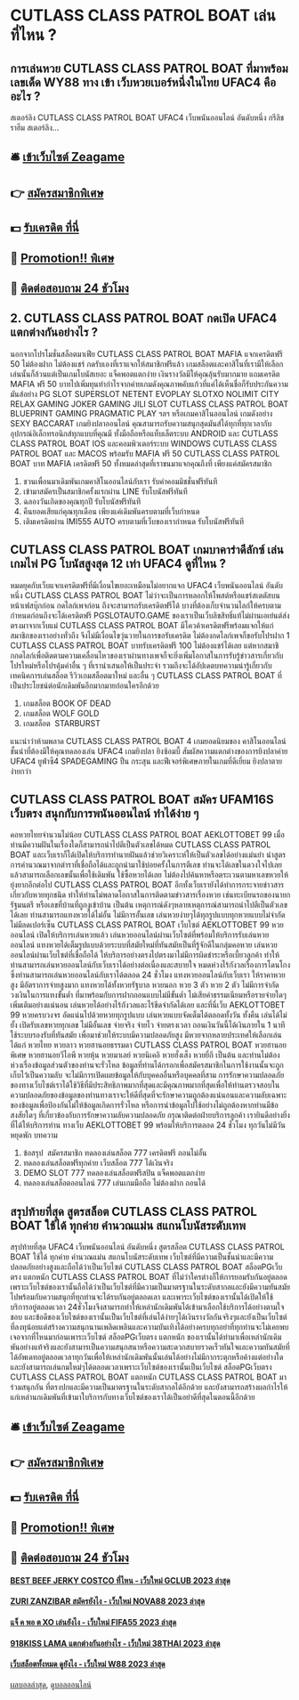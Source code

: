 # CUTLASS CLASS PATROL BOAT เล่นที่ไหน ?
## การเล่นหวย CUTLASS CLASS PATROL BOAT ที่มาพร้อมเลขเด็ด WY88 ทาง เข้า เว็บหวยเบอร์หนึ่งในไทย UFAC4 คืออะไร ?
สเตอร์ลิง CUTLASS CLASS PATROL BOAT UFAC4 เว็บพนันออนไลน์ อันดับหนึ่ง กรีลิช ราฮีม สเตอร์ลิง…

## 🛎 [เข้าเว็บไซต์ Zeagame](https://bit.ly/3SdLNi2)
## 👉 [สมัครสมาชิกพิเศษ](https://bit.ly/3SdLNi2)
## 💵 [รับเครดิต ที่นี่](https://bit.ly/3dyRKHj)
## 👑 [Promotion!! พิเศษ](https://bit.ly/3dyRKHj)
## 📱 [ติดต่อสอบถาม 24 ชัวโมง](https://bit.ly/3dyRKHj)

## 2. CUTLASS CLASS PATROL BOAT กดเปิด UFAC4 แตกต่างกันอย่างไร ?
นอกจากโปรโมชั่นสล็อตมาเฟีย CUTLASS CLASS PATROL BOAT MAFIA แจกเครดิตฟรี 50 ไม่ต้องฝาก ไม่ต้องแชร์ กดรับเองที่เราแจกให้สมาชิกฟรีแล้ว เกมสล็อตและคาสิโนที่เรามีให้เลือกเล่นนั้นก็ล้วนแต่เป็นเกมโบนัสเยอะ แจ็คพอตแตกง่าย เงินรางวัลมีให้คุณลุ้นรับมากมาย แถมเครดิต MAFIA ฟรี 50 บาทไปเพิ่มทุนทำกำไรจากค่ายเกมดังคุณภาพคับแก้วที่แค่ได้เห็นชื่อก็รับประกันความมันส์อย่าง PG SLOT SUPERSLOT NETENT EVOPLAY SLOTXO NOLIMIT CITY RELAX GAMING JOKER GAMING JILI SLOT CUTLASS CLASS PATROL BOAT BLUEPRINT GAMING PRAGMATIC PLAY ฯลฯ หรือเกมคาสิโนออนไลน์ เกมดังอย่าง SEXY BACCARAT เกมยิงปลาออนไลน์
คุณสามารถรับความสนุกสุดมันส์ได้ทุกที่ทุกเวลากับอุปกรณ์อิเล็กทรอนิกส์ทุกแบบที่คุณมี ทั้งมือถือหรือแท็บเล็ตระบบ ANDROID และ CUTLASS CLASS PATROL BOAT IOS และคอมพิวเตอร์ระบบ WINDOWS CUTLASS CLASS PATROL BOAT และ MACOS พร้อมรับ MAFIA ฟรี 50 CUTLASS CLASS PATROL BOAT บาท MAFIA เครดิตฟรี 50 ทั้งหมดล่าสุดที่เราขนมาแจกคุณถึงที่ เพียงแค่สมัครสมาชิก
1. ชวนเพื่อนมาเดิมพันเกมคาสิโนออนไลน์กับเรา รับค่าคอมมิชชั่นฟรีทันที
2. เข้ามาสมัครเป็นสมาชิกครั้งแรกผ่าน LINE รับโบนัสฟรีทันที
3. ฉลองวันเกิดของคุณทุกปี รับโบนัสฟรีทันที
4. คืนยอดเสียแก่คุณทุกเดือน เพียงแค่เดิมพันครบตามที่เว็บกำหนด
5. เติมเครดิตผ่าน IMI555 AUTO ครบตามที่เว็บของเรากำหนด รับโบนัสฟรีทันที

## CUTLASS CLASS PATROL BOAT เกมบาคาร่าดีลักซ์ เล่นเกมไพ่ PG โบนัสสูงสุด 12 เท่า UFAC4 ดูที่ไหน ?
หมดยุคกับเว็บแจกเครดิตฟรีที่มีเงื่อนไขเยอะเหมือนไม่อยากแจก UFAC4 เว็บพนันออนไลน์ อันดับหนึ่ง CUTLASS CLASS PATROL BOAT ไม่ว่าจะเป็นการหลอกให้โพสต์หรือแชร์สเตตัสบนหน้าเฟสบุ๊กก่อน กดไลก์เพจก่อน ถึงจะสามารถรับเครดิตฟรีได้ บางที่ต้องเก็บจำนวนไลก์ให้ครบตามกำหนดก่อนถึงจะได้เครดิตฟรี PGSLOTAUTO.GAME ของเราเป็นเว็บลิขสิทธิ์แท้ไม่ผ่านเอเย่นต์ส่งตรงมาจากเว็บแม่ CUTLASS CLASS PATROL BOAT มีโควค้าเครดิตฟรีพร้อมแจกให้แก่สมาชิกของเราอย่างทั่วถึง จึงไม่มีเงื่อนไขวุ่นวายในการขอรับเครดิต ไม่ต้องกดไลก์เพจก็ขอรับโปรฝาก 1 CUTLASS CLASS PATROL BOAT บาทรับเครดิตฟรี 100 ไม่ต้องแชร์ได้เลย
แต่หากสมาชิกกดไลก์เพื่อติดตามความเคลื่อนไหวของเราผ่านทางเพจก็จะยิ่งเพิ่มโอกาสในการรับรู้ข่าวสารเกี่ยวกับโปรใหม่หรือโปรคุ้มค่าอื่น ๆ ที่เรานำเสนอให้เป็นประจำ รวมถึงจะได้อัปเดตบทความน่ารู้เกี่ยวกับเทคนิคการเล่นสล็อต รีวิวเกมสล็อตมาใหม่ และอื่น ๆ CUTLASS CLASS PATROL BOAT ที่เป็นประโยชน์ต่อนักเดิมพันอีกมากมายก่อนใครอีกด้วย
1. เกมสล็อต BOOK OF DEAD
2. เกมสล็อต WOLF GOLD
3. เกมสล็อต  STARBURST

แนะนำว่าห้ามพลาด CUTLASS CLASS PATROL BOAT 4 เกมยอดนิยมของ คาสิโนออนไลน์ ชั้นนำที่ต้องมีให้คุณทดลองเล่น UFAC4 เกมยิงปลา ยิงซ้อมบี้ สัมผัสความแตกต่างของการยิงปลาค่าย UFAC4 ยูฟ่าซี4 SPADEGAMING ปืน กระสุน และฟีเจอร์พิเศษภายในเกมที่ดีเยี่ยม ยิงปลาตายง่ายกว่า

## CUTLASS CLASS PATROL BOAT สมัคร UFAM16S เว็บตรง สนุกกับการพนันออนไลน์ ทำได้ง่าย ๆ
คอหวยไทยจำนวนไม่น้อย CUTLASS CLASS PATROL BOAT AEKLOTTOBET 99 เมื่อท่านมีความฝันในเรื่องใดก็สามารถนำไปตีเป็นตัวเลขได้หมด CUTLASS CLASS PATROL BOAT และเว็บเราก็ได้เปิดให้บริการทำนายฝันแล้วช่วยวิเคราะห์ให้เป็นตัวเลขได้อย่างแม่นยำ นำสูตรการคำนวณมาจากตำราที่เชื่อถือได้และถูกนำมาใช้บ่อยครั้งในการตีเลข ท่านจะได้เลขในดวงใจไปเลยแล้วสามารถเลือกเลขนั้นเพื่อใช้เดิมพัน ใช้ซื้อหวยได้เลย ไม่ต้องไปค้นหาหรือตระเวนตามหาเลขหวยให้ยุ่งยากอีกต่อไป CUTLASS CLASS PATROL BOAT อีกทั้งเว็บเรายังได้ทำการกระจายข่าวสารเกี่ยวกับหวยทุกชนิด ทำให้ท่านไม่พลาดโอกาสในการติดตามข่าวสารเรื่องหวย เช่นทะเบียนรถของนายกรัฐมนตรี หรือเลขที่บ้านที่ถูกงูเข้าบ้าน เป็นต้น เหตุการณ์ดังๆหลายเหตุการณ์สามารถนำไปตีเป็นตัวเลขได้เลย ท่านสามารถแทงหวยได้ไม่อั้น ไม่มีการอั้นเลข เล่นหวยง่ายๆได้ทุกรูปแบบทุกหวยแบบไม่จำกัด ไม่มีลดเปอร์เซ็น CUTLASS CLASS PATROL BOAT เว็บไซต์ AEKLOTTOBET 99 หวยออนไลน์ เปิดให้บริการเล่นหวยแล้ว เล่นหวยออนไลน์ผ่านเว็บไซต์ที่พร้อมให้บริการรับเล่นหวยออนไลน์ แทงหวยได้เต็มรูปแบบด้วยระบบที่สมัยใหม่ที่ทันสมัยเป็นที่รู้จักดีในกลุ่มคอหวย เล่นหวยออนไลน์ผ่านเว็บไซต์ที่เชื่อถือได้ ให้บริการอย่างตรงไปตรงมาไม่มีการผิดชำระหรือเบี้ยวลูกค้า ทำให้ท่านสามารถเล่นหวยออนไลน์กับเว็บเราได้อย่างต่อเนื่องและสบายใจ หมดห่วงไร้กังวลเรื่องการโดนโกง ซึ่งท่านสามารถเล่นหวยออนไลน์กับเราได้ตลอด 24 ชั่วโมง แทงหวยออนไลน์กับเว็บเรา ให้ราคาหวยสูง มีอัตราการจ่ายสูงมาก แทงหวยได้ทั้งหวยรัฐบาล หวยนอก หวย 3 ตัว หวย 2 ตัว ไม่มีการจำกัดวงเงินในการแทงขั้นต่ำ ที่มาพร้อมกับการฝากถอนแบบไม่มีขั้นต่ำ ไม่เสียค่าธรรมเนียมหรือรายจ่ายใดๆเพิ่มเติมอย่างแน่นอน เล่นหวยได้อย่างไร้กังวลและไร้ขีดจำกัดได้เลย และที่นี่เว็บ AEKLOTTOBET 99 หวยครบวงจร อัดแน่นไปด้วยหวยทุกรูปแบบ เล่นหวยแบบจัดเต็มได้ตลอดทั้งวัน ทั้งคืน เล่นได้ไม่ยั้ง เปิดรับเลขหวยทุกเลข ไม่มีอั้นเลข จ่ายจริง จ่ายไว จ่ายตรงเวลา ถอนเงินวันนี้ได้เงินภายใน 1 นาที ใช้ระบบรองรับที่ทันสมัย เพื่อมาช่วยให้ระบบมีความปลอดภัยสูง มีหวยจากหลายประเทศให้เลือกเล่นได้แก่ หวยไทย หวยลาว หวยฮานอยธรรมดา CUTLASS CLASS PATROL BOAT หวยฮานอยพิเศษ หวยฮานอยวีไอพี หวยหุ้น หวยมาเลย์ หวยนิเคอิ หวยฮั่งเส็ง หวยยี่กี เป็นต้น และท่านไม่ต้องห่วงเรื่องข้อมูลส่วนตัวของท่านจะรั่วไหล ข้อมูลที่ท่านได้กรอกเพื่อสมัครสมาชิกในการใช้งานนั้นจะถูกเก็บไว้เป็นความลับ จะไม่มีการเปิดเผยข้อมูลให้กับบุคคลอื่นหรือบุคคลที่สาม การรักษาความปลอดภัยของทางเว็บไซต์เราได้ใช้วิธีที่มีประสิทธิภาพมากที่สุดและมีคุณภาพมากที่สุดเพื่อให้ท่านตรวจสอบในความปลอดภัยของข้อมูลของท่านทางเราจะให้ดีที่สุดที่จะรักษาความถูกต้องแน่นอนและความลับเฉพาะของข้อมูลเพื่อป้องกันไม่ให้ข้อมูลเกิดการรั่วไหล หรือการนำข้อมูลไปใช้อย่างไม่ถูกต้องหากท่านมีข้อสงสัยใดๆ ที่เกี่ยวข้องกับการรักษาความลับความปลอดภัย กรุณาติดต่อฝ่ายบริการลูกค้า เรายินดีอย่างยิ่งที่ได้ให้บริการท่าน ทางเว็บ AEKLOTTOBET 99 พร้อมให้บริการตลอด 24 ชั่วโมง ทุกวันไม่มีวันหยุดพัก
บทความ
1. ข้อสรุป  สมัครสมาชิก ทดลองเล่นสล็อต 777 เครดิตฟรี ถอนไม่อั้น
2. ทดลองเล่นสล็อตฟรีทุกค่าย เว็บสล็อต 777 ได้เงินจริง
3. DEMO SLOT 777 ทดลองเล่นสล็อตฟรีสปิน แจ็คพอตแตกง่าย
4. ทดลองเล่นสล็อตออนไลน์ 777 เล่นเกมมือถือ ไม่ต้องฝาก ถอนได้

## สรุปท้ายที่สุด สูตรสล็อต CUTLASS CLASS PATROL BOAT ใช้ได้ ทุกค่าย คำนวณแม่น สแกนโบนัสระดับเทพ
สรุปท้ายที่สุด UFAC4 เว็บพนันออนไลน์ อันดับหนึ่ง สูตรสล็อต CUTLASS CLASS PATROL BOAT ใช้ได้ ทุกค่าย คำนวณแม่น สแกนโบนัสระดับเทพ เว็บไซต์ที่มีความเป็นชั้นนำและมีความปลอดภัยอย่างสูงและถือได้ว่าเป็นเว็บไซต์ CUTLASS CLASS PATROL BOAT สล็อตPGเว็บตรง แตกหนัก CUTLASS CLASS PATROL BOAT ที่ไม่ว่าใครต่างก็ให้การยอมรับกันอยู่ตลอดเพราะเว็บไซต์ของเรานั้นถือได้ว่าเป็นเว็บไซต์ที่มีความเป็นมาตรฐานในระดับสากลและยังมีความทันสมัยไปพร้อมกับความสนุกที่ทุกท่านจะได้รบกันอยู่ตลอดเลา และเพาระเว็บไซต์ของเรานั้นได้เปิดให้ใช้บริการอยู่ตลอดเวลา 24ชั่วโมงจึงสามารถทำให้เหล่านักเดิมพันได้เข้ามาเลือกใช้บริการได้อย่างตามใจชอบ และข้อดีของเว็บไซต์ของเรานั้นเป็นเว็บไซต์ที่เล่นได้ง่ายๆได้เงินรางวัลกันจริงๆและยังเป็นเว็บไซต์ที่ลงทุน้อยแต่สร้างความสนุกนานเพลิดเพลินและความบันเทิงได้อย่างครบทุกอย่าที่ทุกท่านจะไม่เคยพบเจอจากที่ไหนมาก่อนเพาระเว็บไซต์ สล็อตPGเว็บตรง แตกหนัก ของเรานั้นได้ทำมาเพื่อเหล่านักเดิมพันอย่างแท้จริงและยังสามารเป็นความสนุกสนาหรือความสะดวกสบายรวดเร็วทันใจและความทันสมัยที่ได้อัพเดทอยู่ตลอดเวลาทุกวันเพื่อให้เหล่านักเดิมพันนั้นเล่นได้อย่างไม่มีกากระตุกหรือค้างแต่อย่างใดและยังสามารถเล่นกมใหม่ๆได้ตลอดเวลาเพราะเว็บไซต์ของเรานั้นเป็นเว็บไซต์ สล็อตPGเว็บตรง CUTLASS CLASS PATROL BOAT แตกหนัก CUTLASS CLASS PATROL BOAT มาร่วมสนุกกัน ที่ตรงปกและมีความเป็นมาตรฐานในระดับสากลได้อีกด้วย และยังสามารถสร้างผลกำไรให้แก่เหล่านกเดิมพันที่เข้ามาใบริการกับทางเว็บไซต์ของเราได้เป็นอย่าดีที่สุดในตอนนี้อีกด้วย

## 🛎 [เข้าเว็บไซต์ Zeagame](https://bit.ly/3SdLNi2)
## 👉 [สมัครสมาชิกพิเศษ](https://bit.ly/3SdLNi2)
## 💵 [รับเครดิต ที่นี่](https://bit.ly/3dyRKHj)
## 👑 [Promotion!! พิเศษ](https://bit.ly/3dyRKHj)
## 📱 [ติดต่อสอบถาม 24 ชัวโมง](https://bit.ly/3dyRKHj)

#### [BEST BEEF JERKY COSTCO ที่ไหน - เว็บใหม่ GCLUB 2023 ล่าสุด](https://atom.io/themes/best%20beef%20jerky%20costco%20ที่ไหน%20-%20เว็บใหม่%20gclub%202023%20ล่าสุด)
#### [ZURI ZANZIBAR สมัครยังไง - เว็บใหม่ NOVA88 2023 ล่าสุด](https://atom.io/themes/zuri%20zanzibar%20สมัครยังไง%20-%20เว็บใหม่%20nova88%202023%20ล่าสุด)
#### [แจ็ ค พอ ต XO เล่นยังไง - เว็บใหม่ FIFA55 2023 ล่าสุด](https://atom.io/themes/แจ็%20ค%20พอ%20ต%20xo%20เล่นยังไง%20-%20เว็บใหม่%20fifa55%202023%20ล่าสุด)
#### [918KISS LAMA แตกต่างกันอย่างไร - เว็บใหม่ 38THAI 2023 ล่าสุด](https://atom.io/themes/918kiss%20lama%20แตกต่างกันอย่างไร%20-%20เว็บใหม่%2038thai%202023%20ล่าสุด)
#### [เว็บสล็อตทั้งหมด ดูยังไง - เว็บใหม่ W88 2023 ล่าสุด](https://atom.io/themes/เว็บสล็อตทั้งหมด%20ดูยังไง%20-%20เว็บใหม่%20w88%202023%20ล่าสุด)

[ผลบอลล่าสุด](https://siamsport.tv "ผลบอลล่าสุด"), [ดูบอลออนไลน์](https://siamsport.tv/ดูบอลสด "ดูบอลออนไลน์")